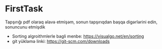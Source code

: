 # FirstTask
Tapşırığı pdf olaraq əlavə etmişəm, sonun tapşırıqdan başqa digərlərini edin, sonuncunu etmişdik

- Sorting algroithmlerle bagli menbe: https://visualgo.net/en/sorting
- git yükləmə linki: https://git-scm.com/downloads

